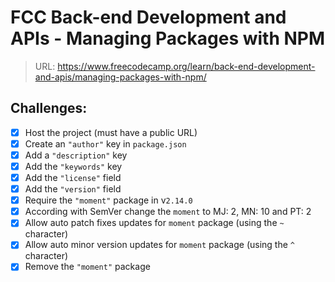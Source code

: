 # FCC Back-end Development and APIs - Managing Packages with NPM

> URL: https://www.freecodecamp.org/learn/back-end-development-and-apis/managing-packages-with-npm/

## Challenges:

- [X] Host the project (must have a public URL)
- [X] Create an `"author"` key in `package.json`
- [X] Add a `"description"` key
- [X] Add the `"keywords"` key
- [X] Add the `"license"` field
- [X] Add the `"version"` field
- [X] Require the `"moment"` package in v`2.14.0`
- [X] According with SemVer change the `moment` to MJ: 2, MN: 10 and PT: 2
- [X] Allow auto patch fixes updates for `moment` package (using the `~` character)
- [X] Allow auto minor version updates for `moment` package (using the `^` character)
- [X] Remove the `"moment"` package
